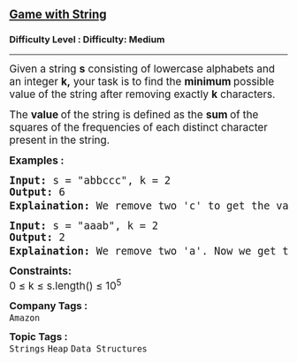 <h2><a href="https://www.geeksforgeeks.org/problems/game-with-string4100/1?_gl=1*18qola1*_up*MQ..*_gs*MQ..&gclid=CjwKCAjw3_PCBhA2EiwAkH_j4sG1-s66BrZCUli_9w62WcX-FuXvx1ILIvuAB7bQB_pAp_pdZkp8yxoCkXQQAvD_BwE&gbraid=0AAAAAC9yBkAkCiPxS2sQb2E8FCnJAE5L_">Game with String</a></h2><h3>Difficulty Level : Difficulty: Medium</h3><hr><div class="problems_problem_content__Xm_eO"><p data-start="70" data-end="253"><span style="font-size: 14pt;">Given a string <strong>s</strong> consisting of lowercase alphabets and an integer <strong>k,</strong>&nbsp;your task is to find the <strong data-start="172" data-end="198">minimum </strong>possible value of the string after removing exactly <strong>k</strong> characters.</span></p>
<p data-start="70" data-end="253"><span style="font-size: 14pt;">The <strong data-start="259" data-end="282">value </strong>of the string is defined as the <strong data-start="301" data-end="323">sum </strong>of the squares of the frequencies of each distinct character present in the string.</span></p>
<p><span style="font-size: 14pt;"><strong>Examples :</strong></span></p>
<pre><span style="font-size: 14pt;"><strong>Input:</strong> s = "abbccc", k = 2
<strong>Output:</strong> 6
<strong>Explaination: </strong>We remove two 'c' to get the value as 1<sup>2</sup> + 2<sup>2</sup> + 1<sup>2</sup> = 6 or We remove one 'b' and one 'c' to get the value 1<sup>2</sup> + 1<sup>2</sup> + 2<sup>2</sup> = 6<span style="font-family: -apple-system, BlinkMacSystemFont, 'Segoe UI', Roboto, Oxygen, Ubuntu, Cantarell, 'Open Sans', 'Helvetica Neue', sans-serif;">.</span></span></pre>
<pre><span style="font-size: 14pt;"><strong>Input: </strong>s = "aaab", k = 2
<strong>Output:</strong> 2
<strong>Explaination:</strong> We remove two 'a'. Now we get the value as 1<sup>2 </sup>+ 1<sup>2</sup> = 2.</span></pre>
<p><span style="font-size: 14pt;"><strong>Constraints:</strong><br>0 ≤ k ≤ s.length() ≤ 10<sup>5</sup>&nbsp;</span></p></div><p><span style=font-size:18px><strong>Company Tags : </strong><br><code>Amazon</code>&nbsp;<br><p><span style=font-size:18px><strong>Topic Tags : </strong><br><code>Strings</code>&nbsp;<code>Heap</code>&nbsp;<code>Data Structures</code>&nbsp;